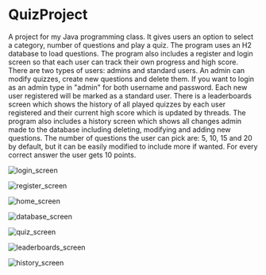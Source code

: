 # QuizProject
A project for my Java programming class. It gives users an option to select a category, number of questions and play a quiz. 
The program uses an H2 database to load questions.
The program also includes a register and login screen so that each user can track their own progress and high score.
There are two types of users: admins and standard users. An admin can modify quizzes, create new questions and delete them. If you want to login as an admin type in "admin" for both username and password.
Each new user registered will be marked as a standard user.
There is a leaderboards screen which shows the history of all played quizzes by each user registered and their current high score which is updated by threads.
The program also includes a history screen which shows all changes admin made to the database including deleting, modifying and adding new questions.
The number of questions the user can pick are: 5, 10, 15 and 20 by default, but it can be easily modified to include more if wanted.
For every correct answer the user gets 10 points.

![login_screen](https://user-images.githubusercontent.com/110913178/218225616-bdf1a8b0-223e-435f-a6e2-aa8da075469a.png)

![register_screen](https://user-images.githubusercontent.com/110913178/218225703-6a17705d-eb07-4b27-ad9f-9d57d0e1c862.png)

![home_screen](https://user-images.githubusercontent.com/110913178/218225798-e8190afc-4554-4a74-9ad0-8c8bbb331283.png)

![database_screen](https://user-images.githubusercontent.com/110913178/218227732-0d72632b-661d-489a-b4c0-18bd71ecaaf0.png)

![quiz_screen](https://user-images.githubusercontent.com/110913178/218225978-cf7a0bfb-c7d6-42bc-af74-85a8e5454b35.png)

![leaderboards_screen](https://user-images.githubusercontent.com/110913178/218226091-1f4c7b7e-94e9-46dc-9939-fedadec04d63.png)

![history_screen](https://user-images.githubusercontent.com/110913178/218227329-23ab8bff-0067-4e72-aa48-5add75edbabd.png)


